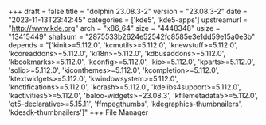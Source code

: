 +++
draft = false
title = "dolphin 23.08.3-2"
version = "23.08.3-2"
date = "2023-11-13T23:42:45"
categories = ['kde5', 'kde5-apps']
upstreamurl = "http://www.kde.org"
arch = "x86_64"
size = "4448348"
usize = "13415449"
sha1sum = "2875533b2624e52542fc8585e3e1dd59e15a0e3b"
depends = "['kinit>=5.112.0', 'kcmutils>=5.112.0', 'knewstuff>=5.112.0', 'kcoreaddons>=5.112.0', 'ki18n>=5.112.0', 'kdbusaddons>=5.112.0', 'kbookmarks>=5.112.0', 'kconfig>=5.112.0', 'kio>=5.112.0', 'kparts>=5.112.0', 'solid>=5.112.0', 'kiconthemes>=5.112.0', 'kcompletion>=5.112.0', 'ktextwidgets>=5.112.0', 'kwindowsystem>=5.112.0', 'knotifications>=5.112.0', 'kcrash>=5.112.0', 'kdelibs4support>=5.112.0', 'kactivities5>=5.112.0', 'baloo-widgets>=23.08.3', 'kfilemetadata5>=5.112.0', 'qt5-declarative>=5.15.11', 'ffmpegthumbs', 'kdegraphics-thumbnailers', 'kdesdk-thumbnailers']"
+++
File Manager